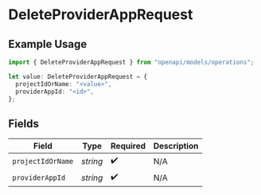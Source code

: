 # DeleteProviderAppRequest

## Example Usage

```typescript
import { DeleteProviderAppRequest } from "openapi/models/operations";

let value: DeleteProviderAppRequest = {
  projectIdOrName: "<value>",
  providerAppId: "<id>",
};
```

## Fields

| Field              | Type               | Required           | Description        |
| ------------------ | ------------------ | ------------------ | ------------------ |
| `projectIdOrName`  | *string*           | :heavy_check_mark: | N/A                |
| `providerAppId`    | *string*           | :heavy_check_mark: | N/A                |
